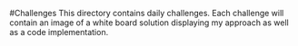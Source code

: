 #Challenges
This directory contains daily challenges. Each challenge will contain an image of a white board solution displaying my approach as well as a code implementation.